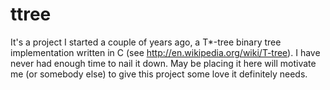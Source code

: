 ttree
=====

It's a project I started a couple of years ago, a T*-tree binary tree implementation written in C (see http://en.wikipedia.org/wiki/T-tree).
I have never had enough time to nail it down. May be placing it here will motivate me (or somebody else) to give this project some love
it definitely needs.
